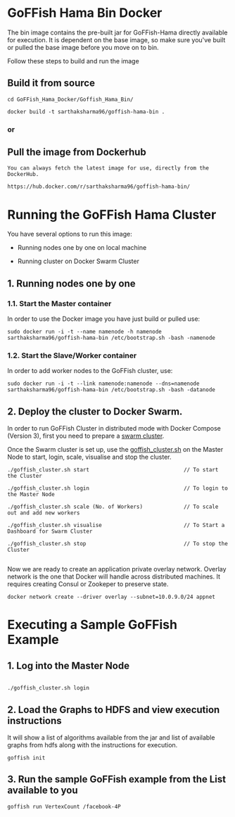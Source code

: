# GoFFish Hama Bin Docker

The bin image contains the pre-built jar for GoFFish-Hama directly available for execution. It is dependent on the base image, so make sure you've built or pulled the base image before you move on to bin. 

Follow these steps to build and run the image

## Build it from source
 
    cd GoFFish_Hama_Docker/Goffish_Hama_Bin/
    
    docker build -t sarthaksharma96/goffish-hama-bin .
   
### or

## Pull the image from Dockerhub
    
    You can always fetch the latest image for use, directly from the DockerHub.
    
    https://hub.docker.com/r/sarthaksharma96/goffish-hama-bin/




# Running the GoFFish Hama Cluster

You have several options to run this image:
- Running nodes one by one on local machine

- Running cluster on Docker Swarm Cluster

## 1. Running nodes one by one
### 1.1. Start the Master container

In order to use the Docker image you have just build or pulled use:

```
sudo docker run -i -t --name namenode -h namenode sarthaksharma96/goffish-hama-bin /etc/bootstrap.sh -bash -namenode
```

### 1.2. Start the Slave/Worker container

In order to add worker nodes to the GoFFish cluster, use:

```
sudo docker run -i -t --link namenode:namenode --dns=namenode sarthaksharma96/goffish-hama-bin /etc/bootstrap.sh -bash -datanode
```

## 2. Deploy the cluster to Docker Swarm.
In order to run GoFFish Cluster in distributed mode with Docker Compose (Version 3), first you need to prepare a [swarm cluster](https://docs.docker.com/engine/swarm/swarm-tutorial/create-swarm/).

Once the Swarm cluster is set up, use the [goffish_cluster.sh](https://github.com/sarthaksharma/GoFFish_Hama_Docker/blob/master/Goffish_Hama_Bin/goffish_cluster.sh) on the Master Node to start, login, scale, visualise and stop the cluster.

```
./goffish_cluster.sh start                              // To start the Cluster

./goffish_cluster.sh login                              // To login to the Master Node

./goffish_cluster.sh scale (No. of Workers)             // To scale out and add new workers

./goffish_cluster.sh visualise                          // To Start a Dashboard for Swarm Cluster

./goffish_cluster.sh stop                               // To stop the Cluster


```
Now we are ready to create an application private overlay network. Overlay network is the one that Docker will handle across distributed machines. It requires creating Consul or Zookeper to preserve state.

```
docker network create --driver overlay --subnet=10.0.9.0/24 appnet
```

# Executing a Sample GoFFish Example
## 1. Log into the Master Node
```

./goffish_cluster.sh login

```
## 2. Load the Graphs to HDFS and view execution instructions

It will show a list of algorithms available from the jar and list of available graphs from hdfs along with the instructions for execution.

```
goffish init

```
## 3. Run the sample GoFFish example from the List available to you
```
goffish run VertexCount /facebook-4P

```
